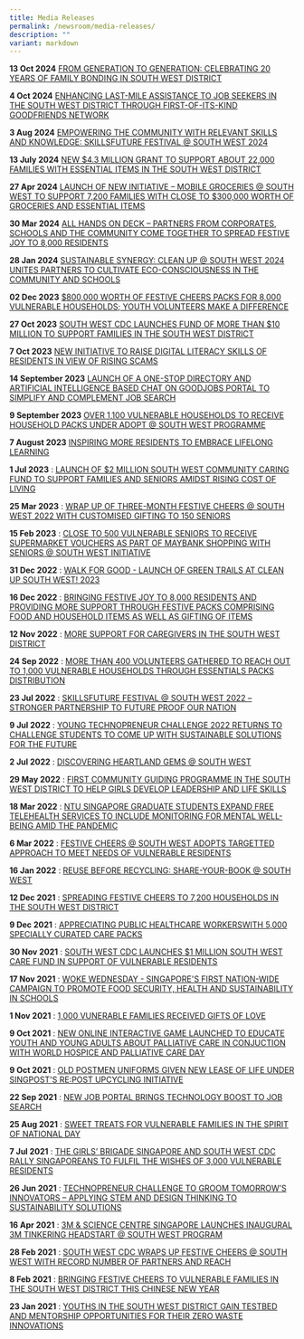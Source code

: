 ```yaml
---
title: Media Releases
permalink: /newsroom/media-releases/
description: ""
variant: markdown
---
```

**13 Oct 2024** [FROM GENERATION TO GENERATION: CELEBRATING 20 YEARS OF FAMILY BONDING IN SOUTH WEST DISTRICT](/files/Media%20Release/MR%202024/Post_Media_Release___Family_Bliss___South_West_Carnival.pdf)


**4 Oct 2024** [ENHANCING LAST-MILE ASSISTANCE TO JOB SEEKERS IN THE SOUTH WEST DISTRICT THROUGH FIRST-OF-ITS-KIND GOODFRIENDS NETWORK](/files/Media%20Release/MR%202024/20241004___Post_Media_Release___South_West_Community_Job_Fair_at_Boon_Lay.pdf)

**3 Aug 2024** [EMPOWERING THE COMMUNITY WITH RELEVANT SKILLS AND KNOWLEDGE: SKILLSFUTURE FESTIVAL @ SOUTH WEST 2024](/files/Media%20Release/MR%202024/2024_08_03___POST_MEDIA_RELEASE___SKILLSFUTURE_FESTIVAL_AT_SOUTH_WEST_2024.pdf)


**13 July 2024** [NEW $4.3 MILLION GRANT TO SUPPORT ABOUT 22,000 FAMILIES WITH ESSENTIAL ITEMS IN THE SOUTH WEST DISTRICT ](/files/Media%20Release/MR%202024/13_07_2024___POST_MEDIA_RELEASE___NEW__4_3_MILLION_GRANT_TO_SUPPORT_ABOUT_22_000_FAMILIES_WITH_ESSENTIAL_ITEMS_IN_THE_SOUTH_WEST_DISTRICT.pdf)

**27 Apr 2024** [LAUNCH OF NEW INITIATIVE – MOBILE GROCERIES @ SOUTH WEST TO SUPPORT 7,200 FAMILIES WITH CLOSE TO $300,000 WORTH OF GROCERIES AND ESSENTIAL ITEMS](/files/Media%20Release/MR%202024/2024_04_27___Post_Media_Release___Mobile_Groceries___South_West.pdf)

**30 Mar 2024** [ALL HANDS ON DECK – PARTNERS FROM CORPORATES, SCHOOLS AND THE COMMUNITY COME TOGETHER TO SPREAD FESTIVE JOY TO 8,000 RESIDENTS](/files/Media%20Release/MR%202024/2024_03_30___Post_Media_Release___Festive_Cheers___SW_with_Lonza_Singapore.pdf)

**28 Jan 2024** [SUSTAINABLE SYNERGY: CLEAN UP @ SOUTH WEST 2024 UNITES PARTNERS TO CULTIVATE ECO-CONSCIOUSNESS IN THE COMMUNITY AND SCHOOLS](/files/Media%20Release/MR%202024/2024_01_28___Post_Media_Release___Clean_Up___South_West_2024_28Jan.pdf)

**02 Dec 2023** [$800,000 WORTH OF FESTIVE CHEERS PACKS FOR 8,000 VULNERABLE HOUSEHOLDS; YOUTH VOLUNTEERS MAKE A DIFFERENCE ](/files/Media%20Release/MR%202023/2023_12_02___Post_Media_Release___Launch_of_Festive_Cheers___South_West_2023.pdf)

**27 Oct 2023** [SOUTH WEST CDC LAUNCHES FUND OF MORE THAN $10 MILLION TO SUPPORT FAMILIES IN THE SOUTH WEST DISTRICT](/files/Media%20Release/MR%202023/2023%2010%2027%20-%20media%20release%20-%20south%20west%20cdc%20appreciation%20and%20appointment%20ceremony%202023.pdf)


**7 Oct 2023** [NEW INITIATIVE TO RAISE DIGITAL LITERACY SKILLS OF RESIDENTS IN VIEW OF RISING SCAMS ](/files/Media%20Release/MR%202023/2023%2010%2007%20-%20mr%20-%20new%20initiative%20to%20raise%20digital%20literacy%20skills%20of%20residents.pdf)


**14 September 2023** [LAUNCH OF A ONE-STOP DIRECTORY AND ARTIFICIAL INTELLIGENCE BASED CHAT ON GOODJOBS PORTAL TO SIMPLIFY AND COMPLEMENT JOB SEARCH](/files/Media%20Release/MR%202023/2023%2009%2014%20-%20media%20release%20-%20south%20west%20community%20job%20fair%20and%20symposium%20at%20bukit%20gombak.pdf)

**9 September 2023** [OVER 1,100 VULNERABLE HOUSEHOLDS TO RECEIVE HOUSEHOLD PACKS UNDER ADOPT @ SOUTH WEST PROGRAMME](/files/Media%20Release/MR%202023/2023%2009%2009%20-%20media%20release-hse%20pack%20distri%20w%20exxonmobil%20-adopt%20@%20boon%20lay.pdf)

**7 August 2023** [INSPIRING MORE RESIDENTS TO EMBRACE LIFELONG LEARNING](/files/Media%20Release/MR%202023/2023%2008%2007%20-%20media%20release%20-%20skillsfuture%20festival%20@%20south%20west%202023%20(final).pdf)

**1 Jul 2023** : [LAUNCH OF $2 MILLION SOUTH WEST COMMUNITY CARING FUND TO SUPPORT FAMILIES AND SENIORS AMIDST RISING COST OF LIVING ](/files/Media%20Release/MR%202023/media%20release%20-%20south%20west%20district%20meeting%20and%20partners%20appreciation%202023.pdf)

**25 Mar 2023** : [WRAP UP OF THREE-MONTH FESTIVE CHEERS @ SOUTH WEST 2022 WITH CUSTOMISED GIFTING TO 150 SENIORS](/files/Media%20Release/MR%202023/2023%2003%2025%20-%20Media%20Release%20-%20Grant-A-Wish%20with%20Elmich%20&%20Nature%20Landscapes%20@%20SW.pdf)

**15 Feb 2023** : [CLOSE TO 500 VULNERABLE SENIORS TO RECEIVE SUPERMARKET VOUCHERS AS PART OF MAYBANK SHOPPING WITH SENIORS @ SOUTH WEST INITIATIVE](/files/Media%20Release/MR%202023/2023%2002%2015%20-%20Media%20Release%20-%20Launch%20of%20Maybank%20Shopping%20with%20Seniors%20@%20South%20West.pdf)

**31 Dec 2022** : [WALK FOR GOOD - LAUNCH OF GREEN TRAILS AT CLEAN UP SOUTH WEST! 2023](/files/Media%20Release/MR%20%20%202022/2022%2012%2031%20-%20Media%20Release%20-%20Launch%20of%20Green%20Trails%20At%20Clean%20Up%20South%20West!%202023.pdf)

**16 Dec 2022** : [BRINGING FESTIVE JOY TO 8,000 RESIDENTS AND PROVIDING MORE SUPPORT THROUGH FESTIVE PACKS COMPRISING FOOD AND HOUSEHOLD ITEMS AS WELL AS GIFTING OF ITEMS](/files/Media%20Release/MR%20%20%202022/2022%2012%2016%20-%20Media%20Release%20-%20Launch%20of%20Festive%20Cheers%20@%20South%20West%202022.pdf)

**12 Nov 2022** : [MORE SUPPORT FOR CAREGIVERS  IN THE SOUTH WEST DISTRICT](/files/Media%20Release/MR%20%20%202022/2022%2011%2012%20-%20Media%20Release%20-%20South%20West%20District%20Meeting%202022%20(final).pdf)

**24 Sep 2022** : [MORE THAN 400 VOLUNTEERS GATHERED TO REACH OUT TO 1,000 VULNERABLE  HOUSEHOLDS THROUGH ESSENTIALS PACKS DISTRIBUTION](/files/Media%20Release/MR%20%20%202022/2022%2009%2024%20-%20Media%20Release%20-%20ExxonMobil%20Household%20Packs%20Distribution%2020220924.pdf)

**23 Jul 2022** : [SKILLSFUTURE FESTIVAL @ SOUTH WEST 2022 – STRONGER PARTNERSHIP TO FUTURE PROOF OUR NATION](/files/Media%20Release/MR%20%20%202022/2022%2007%2023%20-%20Media%20Release%20-%20SkillsFuture%20Festival%20at%20South%20West%202022.pdf)

**9 Jul 2022** : [YOUNG TECHNOPRENEUR CHALLENGE 2022 RETURNS TO CHALLENGE STUDENTS TO COME UP WITH SUSTAINABLE SOLUTIONS FOR THE FUTURE](/files/Media%20Release/MR%20%20%202022/2022%2007%2009%20-%20Media%20Release%20-%20Young%20Technopreneur%20Challenge%202022.pdf)

**2 Jul 2022** : [DISCOVERING HEARTLAND GEMS @ SOUTH WEST](/files/Media%20Release/MR%20%20%202022/2022%2007%2002%20-%20Media%20Release%20-%20Launch%20of%20Heartland%20Gems%20at%20South%20West.pdf)

**29 May 2022** : [FIRST COMMUNITY GUIDING PROGRAMME IN THE SOUTH WEST DISTRICT TO HELP GIRLS DEVELOP LEADERSHIP AND LIFE SKILLS](/files/Media%20Release/MR%20%20%202022/2022%2005%2029%20-%20MR%20-%20Launch%20of%20Community%20Guiding%20Prog%20&%20Graduation%20Ceremony%20Pilot%20Run.pdf)

**18 Mar 2022** :  [NTU SINGAPORE GRADUATE STUDENTS EXPAND FREE TELEHEALTH SERVICES TO INCLUDE MONITORING FOR MENTAL WELL-BEING AMID THE PANDEMIC](/files/Media%20Release/MR%20%20%202022/2022%2003%2018%20-%20MR%20-%20NTU%20student%20expand%20free%20telehealth%20services.pdf)

**6 Mar 2022** : [FESTIVE CHEERS @ SOUTH WEST ADOPTS TARGETTED APPROACH TO MEET NEEDS OF VULNERABLE RESIDENTS](/files/Media%20Release/MR%20%20%202022/2022%2003%2006%20-%20Media%20Release%20_Grant-A-Wish%20with%20LIAS%20@%20South%20West.pdf)

**16 Jan 2022** : [REUSE BEFORE RECYCLING: SHARE-YOUR-BOOK @ SOUTH WEST](/files/Media%20Release/MR%20%20%202022/2022%2001%2016%20-%20Post%20Media%20Release%20-%20Clean%20Up%20South%20West%202022.pdf)

**12 Dec 2021** : [SPREADING FESTIVE CHEERS TO 7,200 HOUSEHOLDS IN THE SOUTH WEST DISTRICT](/files/Media%20Release/MR%20%20%202021/2021%2012%2012%20-%20Media%20Release%20Festive%20Cheers%20at%20South%20West%202021.pdf)

**9 Dec 2021** : [APPRECIATING PUBLIC HEALTHCARE WORKERSWITH 5,000 SPECIALLY CURATED CARE PACKS](/files/Media%20Release/MR%20%20%202021/2021%2012%2008%20-%20Media%20Release%20-%20Project%20Appreciation.pdf)

**30 Nov 2021** : [SOUTH WEST CDC LAUNCHES $1 MILLION SOUTH WEST CARE FUND IN SUPPORT OF VULNERABLE RESIDENTS](/files/Media%20Release/MR%20%20%202021/2021%2011%2030%20-%20Media%20Invite%20-%20South%20West%20District%20Meeting.pdf)

**17 Nov 2021** : [WOKE WEDNESDAY - SINGAPORE'S FIRST NATION-WIDE CAMPAIGN TO PROMOTE FOOD SECURITY, HEALTH AND SUSTAINABILITY IN SCHOOLS](/files/Media%20Release/MR%20%20%202021/2021%2011%2017%20-%20Media%20Invite%20-%20Launch%20of%20Woke%20Wednesday%20Campaign.pdf)

**1 Nov 2021** : [1,000 VUNERABLE FAMILIES RECEIVED GIFTS OF LOVE](/files/Media%20Release/MR%20%20%202021/2021%2011%2001%20-%20Media%20Release%20-%20ExxonMobil%20Gift%20Packs%20Distribution.pdf)

**9 Oct 2021** : [NEW ONLINE INTERACTIVE GAME LAUNCHED TO EDUCATE YOUTH AND YOUNG ADULTS ABOUT PALLIATIVE CARE
IN CONJUCTION WITH WORLD HOSPICE AND PALLIATIVE CARE DAY](/files/Media%20Release/MR%20%20%202021/2021%2010%2009%20-%20Media%20Release%20-%20World%20Hospice%20and%20Palliative%20Care%20Day%202021.pdf)

**9 Oct 2021** : [OLD POSTMEN UNIFORMS GIVEN NEW LEASE OF LIFE UNDER SINGPOST'S RE:POST UPCYCLING INITIATIVE](/files/Media%20Release/MR%20%20%202021/2021%2010%2009%20-%20Media%20Release%20-%20SingPost%20Upcycling%20Initiative%20RePost%20(Oct%2021).pdf)

**22 Sep 2021** : [NEW JOB PORTAL BRINGS TECHNOLOGY BOOST TO JOB SEARCH](/files/Media%20Release/MR%20%20%202021/2021%2009%2022%20-%20Media%20Release_South%20West%20Community%20Job%20Fair_Launch%20of%20New%20Job%20Portal.pdf)

**25 Aug 2021** : [SWEET TREATS FOR VULNERABLE FAMILIES IN THE SPIRIT OF NATIONAL DAY](/files/Media%20Release/MR%20%20%202021/2021%2008%2025%20-%20Media%20Release%20-Distribution%20of%20South%20West%20Care%20Packs%20%20Girl%20Guides%20Cookies.pdf)

**7 Jul 2021** : [THE GIRLS’ BRIGADE SINGAPORE AND SOUTH WEST CDC RALLY SINGAPOREANS TO FULFIL THE WISHES OF 3,000 VULNERABLE RESIDENTS](/files/Media%20Release/MR%20%20%202021/2021%2007%2007%20-%20Girls%20Brigade%20&%20SW%20CDC%20rally%20Singaporeans%20to%20fulfil%20wishes%20of%203000%20vulnerable%20resi.pdf)

**26 Jun 2021** : [TECHNOPRENEUR CHALLENGE TO GROOM TOMORROW’S INNOVATORS – APPLYING STEM AND DESIGN THINKING TO SUSTAINABILITY SOLUTIONS](/files/Media%20Release/MR%20%20%202021/2021%2006%2026%20-%20Media%20Release%20-%20Young%20Technopreneur%20Challenge%202021.pdf)

**16 Apr 2021** : [3M & SCIENCE CENTRE SINGAPORE LAUNCHES INAUGURAL 3M TINKERING HEADSTART @ SOUTH WEST PROGRAM](/files/Media%20Release/MR%20%20%202021/2021%2004%2016%20-%20MR%20-%203M%20&%20Science%20Centre%20Spore%20-%20inaugural%203M%20Tinkering%20Headstart@SW%20pro_14%20Apr.pdf)

**28 Feb 2021** : [SOUTH WEST CDC WRAPS UP FESTIVE CHEERS @ SOUTH WEST WITH RECORD NUMBER OF PARTNERS AND REACH](/files/Media%20Release/MR%20%20%202021/2021%2002%2028%20-%20Media%20Release%20-%20Distribution%20of%20South%20West%20Festive%20Cheers%20packs%20with%20LIAS.pdf)

**8 Feb 2021** : [BRINGING FESTIVE CHEERS TO VULNERABLE FAMILIES IN THE SOUTH WEST DISTRICT THIS CHINESE NEW YEAR](/files/Media%20Release/MR%20%20%202021/2021%2002%2008%20-%20Media%20Release%20-%20Distribution%20of%20Family%20Portraits%20&%20SW%20Festive%20Cheers%20packs%20by%20PG.pdf)

**23 Jan 2021** : [YOUTHS IN THE SOUTH WEST DISTRICT GAIN TESTBED AND MENTORSHIP OPPORTUNITIES FOR THEIR ZERO WASTE INNOVATIONS](/files/Media%20Release/MR%20%20%202021/2021%2001%2023%20-%20Media%20Release%20-%20Clean%20Up%20South%20West%202021%20(final).pdf)